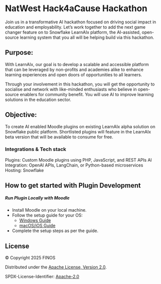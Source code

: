 # NatWest Hack4aCause Hackathon

Join us in a transformative AI hackathon focused on driving social impact in education and
employability. Let’s work together to add the next game changer feature on to Snowflake
LearnAIx platform, the AI-assisted, open-source learning system that you all will be helping
build via this hackathon.

## Purpose:

With LearnAIx, our goal is to develop a scalable and accessible platform that can be
leveraged by non-profits and academies alike to enhance learning experiences and open
doors of opportunities to all learners.

Through your involvement in this hackathon, you will get the opportunity to socialise and
network with like-minded enthusiasts who believe in open-source enablers for community
benefit. You will use AI to improve learning solutions in the education sector.

## Objective:

To create AI enabled Moodle plugins on existing LearnAIx alpha solution on Snowflake public
platform. Shortlisted plugins will feature in the LearnAIx beta version that will be available to consume for free.

### Integrations & Tech stack

Plugins: Custom Moodle plugins using PHP, JavaScript, and REST APIs
AI Integration: OpenAI APIs, LangChain, or Python-based microservices
Hosting: Snowflake

## How to get started with Plugin Development

##### Run Plugin Locally with Moodle

- Install Moodle on your local machine.
- Follow the setup guide for your OS:
  - [Windows Guide](./local_setup/moodle-local-setup/setup-Windows.md)
  - [macOS/iOS Guide](./local_setup/moodle-local-setup/setup-MacOS.md)
- Complete the setup steps as per the guide.


## License

&copy; Copyright 2025 FINOS

Distributed under the [Apache License, Version 2.0](http://www.apache.org/licenses/LICENSE-2.0).

SPDX-License-Identifier: [Apache-2.0](https://spdx.org/licenses/Apache-2.0)
